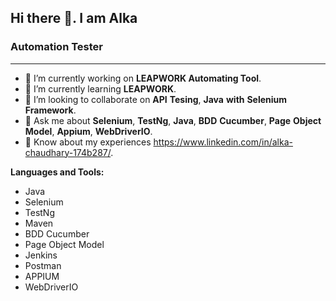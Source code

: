   Hi there 👋. I am Alka
--------------------------------------------------------------------------------------------------------------------------------------------------------------------------
### Automation Tester
--------------------------------------------------------------------------------------------------------------------------------------------------------------------------

- 🔭 I’m currently working on **LEAPWORK Automating Tool**.
- 🌱 I’m currently learning **LEAPWORK**.
- 👯 I’m looking to collaborate on **API** **Tesing**, **Java** **with** **Selenium** **Framework**.
- 💬 Ask me about **Selenium**, **TestNg**, **Java**, **BDD** **Cucumber**, **Page** **Object** **Model**, **Appium**, **WebDriverIO**.
- 📄 Know about my experiences https://www.linkedin.com/in/alka-chaudhary-174b287/.

**Languages and Tools:**

- Java
- Selenium
- TestNg
- Maven
- BDD Cucumber
- Page Object Model
- Jenkins
- Postman
- APPIUM
- WebDriverIO

<!--
**AlkaChaudhary/AlkaChaudhary** is a ✨ _special_ ✨ repository because its `README.md` (this file) appears on your GitHub profile.

Here are some ideas to get you started:


-->
